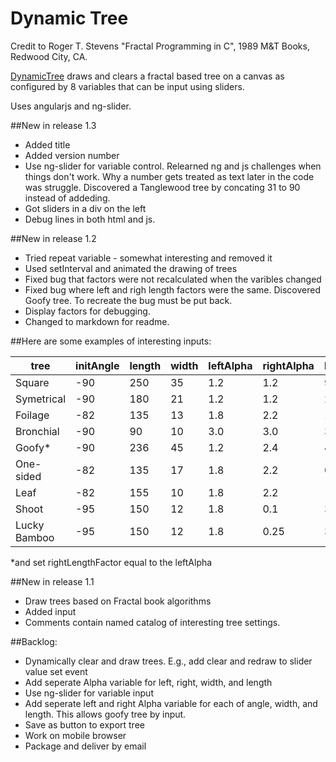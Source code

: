 Dynamic Tree
============

Credit to Roger T. Stevens "Fractal Programming in C", 1989 M&T Books, Redwood City, CA.

[DynamicTree](http://yodertv.github.io/) draws and clears a fractal based tree on a canvas as configured by 8 variables that can be input using sliders.

Uses angularjs and ng-slider. 

##New in release 1.3
- Added title
- Added version number
- Use ng-slider for variable control. Relearned ng and js challenges when things don't work. Why a number gets treated as text later in the code was struggle. Discovered a Tanglewood tree by concating 31 to 90 instead of addeding.
- Got sliders in a div on the left
- Debug lines in both html and js.

##New in release 1.2

- Tried repeat variable - somewhat interesting and removed it
- Used setInterval and animated the drawing of trees
- Fixed bug that factors were not recalculated when the varibles changed
- Fixed bug where left and righ length factors were the same. Discovered Goofy tree. To recreate the bug must be put back.
- Display factors for debugging.
- Changed to markdown for readme.


##Here are some examples of interesting inputs:

tree		| initAngle	| length| width	| leftAlpha	| rightAlpha| leftAngle	| rightAngle| level
----		| ---------	| ------| -----	| ---------	| ----------| ---------	| ----------| -----
Square		| -90		| 250 	| 35 	| 1.2 		| 1.2   	| 90		| 90 		| 12
Symetrical 	| -90 		| 180 	| 21 	| 1.2 		| 1.2   	| 25		| 25 		| 12
Foilage		| -82		| 135 	| 13 	| 1.8 		| 2.2   	| 19 		| 31 		| 16
Bronchial	| -90 		| 90  	| 10 	| 3.0 		| 3.0   	| 33 		| 33 		| 10
Goofy*		| -90		| 236 	| 45 	| 1.2 		| 2.4   	| 48		| 85		| 12
One-sided	| -82		| 135	| 17 	| 1.8 		| 2.2 		| 0			| 31		| 12
Leaf		| -82		| 155	| 10 	| 1.8 		| 2.2 		| 15 		| 65		| 16
Shoot		| -95		| 150 	| 12 	| 1.8 		| 0.1 		| 30 		| 0 		| 16
Lucky Bamboo| -95		| 150 	| 12 	| 1.8 		| 0.25 		| 30 		| 0 		| 16

*and set rightLengthFactor equal to the leftAlpha

##New in release 1.1

- Draw trees based on Fractal book algorithms
- Added input
- Comments contain named catalog of interesting tree settings.

##Backlog:

- Dynamically clear and draw trees. E.g., add clear and redraw to slider value set event
- Add seperate Alpha variable for left, right, width, and length
- Use ng-slider for variable input
- Add seperate left and right Alpha variable for each of angle, width, and length. This allows goofy tree by input.
- Save as button to export tree
- Work on mobile browser
- Package and deliver by email
